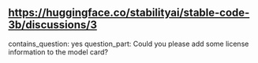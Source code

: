 ## https://huggingface.co/stabilityai/stable-code-3b/discussions/3

contains_question: yes
question_part: Could you please add some license information to the model card?